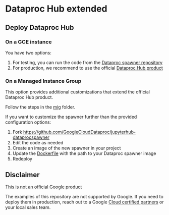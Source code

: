 # Dataproc Hub extended

## Deploy Dataproc Hub

### On a GCE instance

You have two options:

1. For testing, you can run the code from the [Dataproc spawner repository][spawner]
1. For production, we recommend to use the official [Dataproc Hub product][hub]

### On a Managed Instance Group

This option provides additional customizations that extend the official Dataproc Hub product.

Follow the steps in the [mig](./build/infrastructure-builder/mig) folder.

If you want to customize the spawner further than the provided configuration options:

1. Fork https://github.com/GoogleCloudDataproc/jupyterhub-dataprocspawner
1. Edit the code as needed
1. Create an image of the new spawner in your project
1. Update the [Dockerfile](./dataproc-hub-example/docker/Dockerfile) with the path to your Dataproc spawner image
1. Redeploy


## Disclaimer

[This is not an official Google product](https://opensource.google.com/docs/releasing/publishing/#disclaimer)

The examples of this repository are not supported by Google. If you need to deploy them in production, reach out to a Google [Cloud certified partners](partners) or your local sales team.

[spawner]: https://github.com/GoogleCloudDataproc/jupyterhub-dataprocspawner
[hub]: https://cloud.google.com/dataproc/docs/tutorials/dataproc-hub-admins
